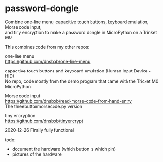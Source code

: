 # password-dongle
Combine one-line menu, capacitive touch buttons, keyboard emulation, Morse code input,  
and tiny encryption to make a password dongle in MicroPython on a Trinket M0

This combines code from my other repos:

one-line menu  
https://github.com/dnsbob/one-line-menu  

capacitive touch buttons and keyboard emulation (Human Input Device - HID)  
No repo, code mostly from the demo program that came with the Tricket M0 MicroPython    

Morse code input  
https://github.com/dnsbob/read-morse-code-from-hand-entry  
The threebuttonmorsecode.py version

tiny encryption  
https://github.com/dnsbob/tinyencrypt  

2020-12-26 Finally fully functional    

todo:
- document the hardware (which button is which pin)
- pictures of the hardware
